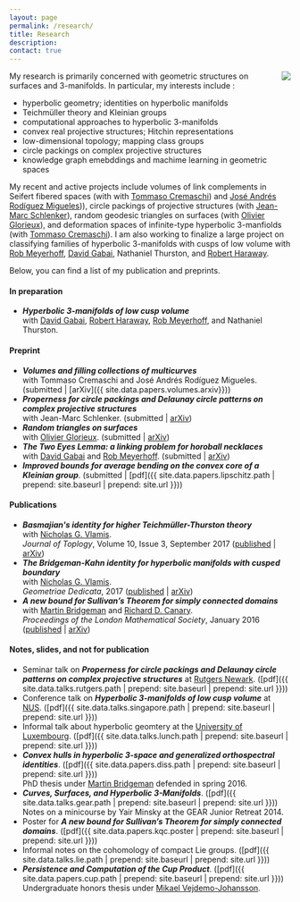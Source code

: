 ```yaml
---
layout: page
permalink: /research/
title: Research
description:
contact: true
---
```


<img class="one" align="right" src="{{'/assets/img/hull.png' | prepend: site.baseurl | prepend: site.url }}">My research is primarily concerned with geometric structures on surfaces and 3-manifolds. In particular, my interests include :

* hyperbolic geometry; identities on hyperbolic manifolds
* Teichmüller theory and Kleinian groups
* computational approaches to hyperbolic 3-manifolds
* convex real projective structures; Hitchin representations
* low-dimensional topology; mapping class groups
* circle packings on complex projective structures
* knowledge graph emebddings and machime learning in geometric spaces

My recent and active projects include volumes of link complements in Seifert fibered spaces (with with [Tommaso Cremaschi]({{site.data.coauthors.Cremaschi.url}})) and  [José Andrés Rodíguez Migueles]({{site.data.coauthors.Migueles.url}}))), circle packings of projective structures (with [Jean-Marc Schlenker]({{site.data.coauthors.Schlenker.url}})), random geodesic triangles on surfaces (with [Olivier Glorieux]({{site.data.coauthors.Glorieux.url}})), and deformation spaces of infinite-type hyperbolic 3-manfiolds (with [Tommaso Cremaschi]({{site.data.coauthors.Cremaschi.url}})). I am also working to finalize a large project on classifying families of hyperbolic 3-manifolds with cusps of low volume with [Rob Meyerhoff]({{site.data.coauthors.Meyerhoff.url}}), [David Gabai]({{site.data.coauthors.Gabai.url}}), Nathaniel Thurston, and [Robert Haraway]({{site.data.coauthors.Haraway.url}}).

Below, you can find a list of my publication and preprints.

#### In preparation
* **_Hyperbolic 3-manifolds of low cusp volume_**  
    with [David Gabai]({{site.data.coauthors.Gabai.url}}), [Robert Haraway]({{site.data.coauthors.Haraway.url}}), [Rob Meyerhoff]({{site.data.coauthors.Meyerhoff.url}}), and Nathaniel Thurston.

#### Preprint
* **_Volumes and filling collections of multicurves_**  
    with Tommaso Cremaschi and José Andrés Rodíguez Migueles. (submitted \| [arXiv]({{ site.data.papers.volumes.arxiv}}))
* **_Properness for circle packings and Delaunay circle patterns on complex projective structures_**  
    with Jean-Marc Schlenker. (submitted \| [arXiv]({{site.data.papers.proper.arxiv}}))
* **_Random triangles on surfaces_**  
    with [Olivier Glorieux]({{site.data.coauthors.Glorieux.url}}). (submitted \| [arXiv]({{site.data.papers.proper.arxiv}}))
* **_The Two Eyes Lemma: a linking problem for horoball necklaces_**  
    with [David Gabai]({{site.data.coauthors.Gabai.url}}) and [Rob Meyerhoff]({{site.data.coauthors.Meyerhoff.url}}). (submitted \| [arXiv]({{site.data.papers.eyes.arxiv}}))
* **_Improved bounds for average bending on the convex core of a Kleinian group_**. (submitted \| [pdf]({{ site.data.papers.lipschitz.path | prepend: site.baseurl | prepend: site.url }}))

#### Publications
* **_Basmajian's identity for higher Teichmüller-Thurston theory_**  
    with [Nicholas G. Vlamis]({{site.data.coauthors.Vlamis.url}}).  
    _Journal of Toplogy_, Volume 10, Issue 3, September 2017 ([published]({{site.data.papers.hitchin.journal}}) \| [arXiv]({{site.data.papers.hitchin.arxiv}}))
* **_The Bridgeman-Kahn identity for hyperbolic manifolds with cusped boundary_**  
    with [Nicholas G. Vlamis]({{site.data.coauthors.Vlamis.url}}).  
    _Geometriae Dedicata_, 2017 ([published]({{site.data.papers.ident.journal}}) \| [arXiv]({{site.data.papers.ident.arxiv}}))
* **_A new bound for Sullivan’s Theorem for simply connected domains_**  
    with [Martin Bridgeman]({{site.data.coauthors.Bridgeman.url}}) and [Richard D. Canary]({{site.data.coauthors.Canary.url}}).  
    _Proceedings of the London Mathematical Society_, January 2016 ([published]({{site.data.papers.kqc.journal}}) \| [arXiv]({{site.data.papers.kqc.arxiv}}))

#### Notes, slides, and not for publication
* Seminar talk on **_Properness for circle packings and Delaunay circle patterns on complex projective structures_** at [Rutgers Newark]({{site.data.links.Rutgers_Newark.url}}). ([pdf]({{ site.data.talks.rutgers.path | prepend: site.baseurl | prepend: site.url }}))
* Conference talk on **_Hyperbolic 3-manifolds of low cusp volume_** at [NUS]({{site.data.links.NUS.url}}). ([pdf]({{ site.data.talks.singapore.path | prepend: site.baseurl | prepend: site.url }}))
* Informal talk about hyperbolic geomtery at the [University of Luxembourg]({{site.data.links.Luxembourg.url}}). ([pdf]({{ site.data.talks.lunch.path | prepend: site.baseurl | prepend: site.url }}))
* **_Convex hulls in hyperbolic 3-space and generalized orthospectral identities_**. ([pdf]({{ site.data.papers.diss.path | prepend: site.baseurl | prepend: site.url }}))  
    PhD thesis under [Martin Bridgeman]({{site.data.coauthors.Bridgeman.url}}) defended in spring 2016.
* **_Curves, Surfaces, and Hyperbolic 3-Manifolds_**. ([pdf]({{ site.data.talks.gear.path | prepend: site.baseurl | prepend: site.url }}))   
    Notes on a minicourse by Yair Minsky at the GEAR Junior Retreat 2014.
* Poster for **_A new bound for Sullivan’s Theorem for simply connected domains_**. ([pdf]({{ site.data.papers.kqc.poster | prepend: site.baseurl | prepend: site.url }}))
* Informal notes on the cohomology of compact Lie groups. ([pdf]({{ site.data.talks.lie.path | prepend: site.baseurl | prepend: site.url }}))
* **_Persistence and Computation of the Cup Product_**. ([pdf]({{ site.data.papers.cup.path | prepend: site.baseurl | prepend: site.url }}))  
    Undergraduate honors thesis under [Mikael Vejdemo-Johansson]({{site.data.coauthors.Johansson.url}}).
